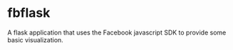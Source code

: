 fbflask
=======

A flask application that uses the Facebook javascript SDK to provide some basic visualization.
